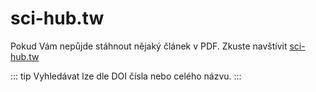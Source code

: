 # sci-hub.tw

Pokud Vám nepůjde stáhnout nějaký článek v PDF. Zkuste navštívit [sci-hub.tw](http://sci-hub.tw)


::: tip
Vyhledávat lze dle DOI čísla nebo celého názvu.
:::